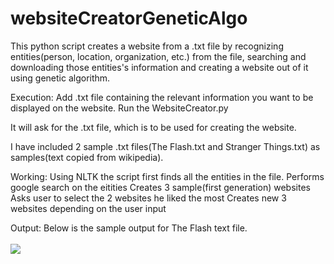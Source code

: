 # websiteCreatorGeneticAlgo
This python script creates a website from a .txt file by recognizing entities(person, location, organization, etc.) from the file, searching and downloading those entities's information and creating a website out of it using genetic algorithm.

Execution:
Add .txt file containing the relevant information you want to be displayed on the website.
Run the WebsiteCreator.py

It will ask for the .txt file, which is to be used for creating the website.

I have included 2 sample .txt files(The Flash.txt and Stranger Things.txt) as samples(text copied from wikipedia). 

Working:
Using NLTK the script first finds all the entities in the file.
Performs google search on the eitities
Creates 3 sample(first generation) websites
Asks user to select the 2 websites he liked the most
Creates new 3 websites depending on the user input

Output:
Below is the sample output for The Flash text file.<br /> <br />
<img src="https://github.com/shantanuspark/websiteCreatorGeneticAlgo/blob/master/output_website.png" />
